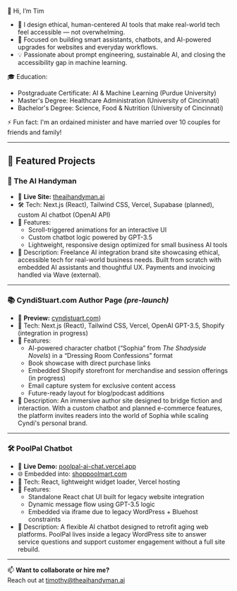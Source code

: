👋 Hi, I’m Tim

- 🤖 I design ethical, human-centered AI tools that make real-world tech feel accessible — not overwhelming.
- 🚀 Focused on building smart assistants, chatbots, and AI-powered upgrades for websites and everyday workflows.
- 💡 Passionate about prompt engineering, sustainable AI, and closing the accessibility gap in machine learning.

🎓 Education:
  - Postgraduate Certificate: AI & Machine Learning (Purdue University)
  - Master's Degree: Healthcare Administration (University of Cincinnati)
  - Bachelor's Degree: Science, Food & Nutrition (University of Cincinnati)

⚡ Fun fact: I'm an ordained minister and have married over 10 couples for friends and family!

---

## 🚀 Featured Projects

### 🧠 The AI Handyman
- 🔗 **Live Site:** [theaihandyman.ai](https://www.theaihandyman.ai)
- 🛠️ Tech: Next.js (React), Tailwind CSS, Vercel, Supabase (planned), custom AI chatbot (OpenAI API)
- 🎯 Features:
  - Scroll-triggered animations for an interactive UI
  - Custom chatbot logic powered by GPT-3.5
  - Lightweight, responsive design optimized for small business AI tools
- 💬 Description: Freelance AI integration brand site showcasing ethical, accessible tech for real-world business needs. Built from scratch with embedded AI assistants and thoughtful UX. Payments and invoicing handled via Wave (external).

---

### 📚 CyndiStuart.com Author Page *(pre-launch)*
- 🔗 **Preview:** [cyndistuart.com](https://www.cyndistuart.com/))
- 🧰 Tech: Next.js (React), Tailwind CSS, Vercel, OpenAI GPT-3.5, Shopify (integration in progress)
- 🎯 Features:
  - AI-powered character chatbot (“Sophia” from *The Shadyside Novels*) in a “Dressing Room Confessions” format
  - Book showcase with direct purchase links
  - Embedded Shopify storefront for merchandise and session offerings (in progress)
  - Email capture system for exclusive content access
  - Future-ready layout for blog/podcast additions
- 💬 Description: An immersive author site designed to bridge fiction and interaction. With a custom chatbot and planned e-commerce features, the platform invites readers into the world of Sophia while scaling Cyndi's personal brand.

---

### 🛠️ PoolPal Chatbot
- 🔗 **Live Demo:** [poolpal-ai-chat.vercel.app](https://poolpal-ai-chat.vercel.app)
- 🌐 Embedded into: [shoppoolmart.com](https://shoppoolmart.com)
- 🧰 Tech: React, lightweight widget loader, Vercel hosting
- 🎯 Features:
  - Standalone React chat UI built for legacy website integration
  - Dynamic message flow using GPT-3.5 logic
  - Embedded via iframe due to legacy WordPress + Bluehost constraints
- 💬 Description: A flexible AI chatbot designed to retrofit aging web platforms. PoolPal lives inside a legacy WordPress site to answer service questions and support customer engagement without a full site rebuild.


---

📫 **Want to collaborate or hire me?**  
Reach out at [timothy@theaihandyman.ai](mailto:timothy@theaihandyman.ai)
